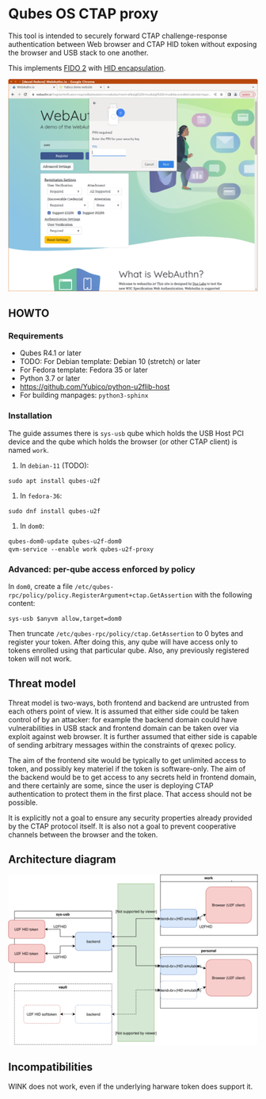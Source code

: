 # Qubes OS CTAP proxy

This tool is intended to securely forward CTAP challenge-response authentication
between Web browser and CTAP HID token without exposing the browser and 
USB stack to one another.

This implements [FIDO 2][FIDO2] with [HID encapsulation][CTAPHID].

![Screenshot](Documentation/screenshot.png)

## HOWTO

### Requirements

- Qubes R4.1 or later
- TODO: For Debian template: Debian 10 (stretch) or later
- For Fedora template: Fedora 35 or later
- Python 3.7 or later
- https://github.com/Yubico/python-u2flib-host
- For building manpages: `python3-sphinx`

### Installation

The guide assumes there is `sys-usb` qube which holds the USB Host PCI device
and the qube which holds the browser (or other CTAP client) is named `work`.

1. In `debian-11` (TODO):
```
sudo apt install qubes-u2f
```
1. In `fedora-36`:
```
sudo dnf install qubes-u2f
```
1. In `dom0`:
```
qubes-dom0-update qubes-u2f-dom0
qvm-service --enable work qubes-u2f-proxy
```

### Advanced: per-qube access enforced by policy

In `dom0`, create a file
`/etc/qubes-rpc/policy/policy.RegisterArgument+ctap.GetAssertion` with the
following content:

```
sys-usb $anyvm allow,target=dom0
```

Then truncate `/etc/qubes-rpc/policy/ctap.GetAssertion` to 0 bytes and register
your token. After doing this, any qube will have access only to tokens enrolled
using that particular qube. Also, any previously registered token will not work.

## Threat model

Threat model is two-ways, both frontend and backend are untrusted from each
others point of view. It is assumed that either side could be taken control of
by an attacker: for example the backend domain could have vulnerabilities in USB
stack and frontend domain can be taken over via exploit against web browser. It
is further assumed that either side is capable of sending arbitrary messages
within the constraints of qrexec policy.

The aim of the frontend site would be typically to get unlimited access to
token, and possibly key materiel if the token is software-only. The aim of the
backend would be to get access to any secrets held in frontend domain, and there
certainly are some, since the user is deploying CTAP authentication to protect
them in the first place. That access should not be possible.

It is explicitly not a&nbsp;goal to ensure any security properties already
provided by the CTAP protocol itself. It is also not a&nbsp;goal to prevent
cooperative channels between the browser and the token.

## Architecture diagram

![Architecture diagram](Documentation/architecture.svg)

## Incompatibilities

WINK does not work, even if the underlying harware token does support it.

[FIDO2]: https://fidoalliance.org/specs/fido-v2.1-ps-20210615/fido-client-to-authenticator-protocol-v2.1-ps-errata-20220621.html
[CTAPHID]: https://fidoalliance.org/specs/fido-v2.1-ps-20210615/fido-client-to-authenticator-protocol-v2.1-ps-errata-20220621.html#transport-specific-bindings

<!-- vim: set tw=80 : -->
